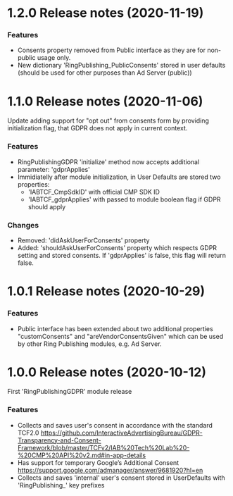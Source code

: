 1.2.0 Release notes (2020-11-19)
=============================================================

### Features

* Consents property removed from Public interface as they are for non-public usage only.
* New dictionary 'RingPublishing_PublicConsents' stored in user defaults (should be used for other purposes than Ad Server (public))

1.1.0 Release notes (2020-11-06)
=============================================================

Update adding support for "opt out" from consents form by providing initialization flag, that GDPR does not apply in current context.

### Features

* RingPublishingGDPR 'initialize' method now accepts additional parameter: 'gdprApplies'
* Immidiatelly after module initialization, in User Defaults are stored two properties:
   - 'IABTCF_CmpSdkID' with official CMP SDK ID
   - 'IABTCF_gdprApplies' with passed to module boolean flag if GDPR should apply

### Changes

* Removed: 'didAskUserForConsents' property
* Added: 'shouldAskUserForConsents' property which respects GDPR setting and stored consents. If 'gdprApplies' is false, this flag will return false.

1.0.1 Release notes (2020-10-29)
=============================================================

### Features

* Public interface has been extended about two additional properties "customConsents" and "areVendorConsentsGiven"
which can be used by other Ring Publishing modules, e.g. Ad Server.

1.0.0 Release notes (2020-10-12)
=============================================================

First 'RingPublishingGDPR' module release

### Features

* Collects and saves user's consent in accordance with the standard TCF2.0
https://github.com/InteractiveAdvertisingBureau/GDPR-Transparency-and-Consent-Framework/blob/master/TCFv2/IAB%20Tech%20Lab%20-%20CMP%20API%20v2.md#in-app-details
* Has support for temporary Google’s Additional Consent
https://support.google.com/admanager/answer/9681920?hl=en
* Collects and saves 'internal' user's consent stored in UserDefaults with 'RingPublishing_' key prefixes


